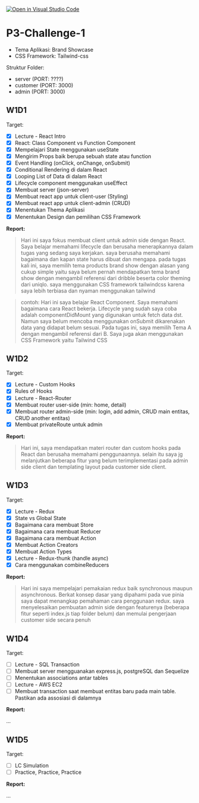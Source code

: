 [![Open in Visual Studio Code](https://classroom.github.com/assets/open-in-vscode-c66648af7eb3fe8bc4f294546bfd86ef473780cde1dea487d3c4ff354943c9ae.svg)](https://classroom.github.com/online_ide?assignment_repo_id=10471081&assignment_repo_type=AssignmentRepo)

# P3-Challenge-1

- Tema Aplikasi: Brand Showcase
- CSS Framework: Tailwind-css

Struktur Folder:

- server (PORT: ????)
- customer (PORT: 3000)
- admin (PORT: 3000)

## W1D1

Target:

- [x] Lecture - React Intro
- [x] React: Class Component vs Function Component
- [x] Mempelajari State menggunakan useState
- [x] Mengirim Props baik berupa sebuah state atau function
- [x] Event Handling (onClick, onChange, onSubmit)
- [x] Conditional Rendering di dalam React
- [x] Looping List of Data di dalam React
- [x] Lifecycle component menggunakan useEffect
- [x] Membuat server (json-server)
- [x] Membuat react app untuk client-user (Styling)
- [x] Membuat react app untuk client-admin (CRUD)
- [x] Menentukan Thema Aplikasi
- [x] Menentukan Design dan pemilihan CSS Framework

**Report:**

> Hari ini saya fokus membuat client untuk admin side dengan React. Saya belajar memahami lifecycle dan berusaha menerapkannya dalam tugas yang sedang saya kerjakan. saya berusaha memahami bagaimana dan kapan state harus dibuat dan mengapa.
> pada tugas kali ini, saya memilih tema products brand show dengan alasan yang cukup simple yaitu saya belum pernah mendapatkan tema brand show dengan mengambil referensi dari dribble beserta color theming dari uniqlo. saya menggunakan CSS framework tailwindcss karena saya lebih terbiasa dan nyaman menggunakan tailwind

> contoh: Hari ini saya belajar React Component. Saya memahami bagaimana cara React bekerja. Lifecycle yang sudah saya coba adalah componentDidMount yang digunakan untuk fetch data dst. Namun saya belum mencoba menggunakan onSubmit dikarenakan data yang didapat belum sesuai.
> Pada tugas ini, saya memilih Tema A dengan mengambil referensi dari B. Saya juga akan menggunakan CSS Framework yaitu Tailwind CSS

## W1D2

Target:

- [x] Lecture - Custom Hooks
- [x] Rules of Hooks
- [x] Lecture - React-Router
- [x] Membuat router user-side (min: home, detail)
- [x] Membuat router admin-side (min: login, add admin, CRUD main entitas, CRUD another entitas)
- [x] Membuat privateRoute untuk admin

**Report:**

> Hari ini, saya mendapatkan materi router dan custom hooks pada React dan berusaha memahami penggunaannya. selain itu saya jg melanjutkan beberapa fitur yang belum terimplementasi pada admin side client dan templating layout pada customer side client.

## W1D3

Target:

- [x] Lecture - Redux
- [x] State vs Global State
- [x] Bagaimana cara membuat Store
- [x] Bagaimana cara membuat Reducer
- [x] Bagaimana cara membuat Action
- [x] Membuat Action Creators
- [x] Membuat Action Types
- [x] Lecture - Redux-thunk (handle async)
- [x] Cara menggunakan combineReducers

**Report:**

> Hari ini saya mempelajari pemakaian redux baik synchronous maupun asynchronous. Berkat konsep dasar yang dipahami pada vue pinia saya dapat menangkap pemahaman cara penggunaan redux. saya menyelesaikan pembuatan admin side dengan featurenya (beberapa fitur seperti index.js tiap folder belum) dan memulai pengerjaan customer side secara penuh

## W1D4

Target:

- [ ] Lecture - SQL Transaction
- [ ] Membuat server mengguanakan express.js, postgreSQL dan Sequelize
- [ ] Menentukan associations antar tables
- [ ] Lecture - AWS EC2
- [ ] Membuat transaction saat membuat entitas baru pada main table. Pastikan ada assosiasi di dalamnya

**Report:**

...

## W1D5

Target:

- [ ] LC Simulation
- [ ] Practice, Practice, Practice

**Report:**

...
